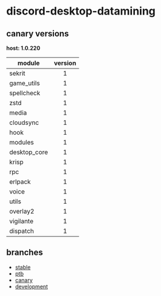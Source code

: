 # discord-desktop-datamining

## canary versions

**host: 1.0.220**

| module | version |
| ------ | :-----: |
| sekrit | 1 |
| game_utils | 1 |
| spellcheck | 1 |
| zstd | 1 |
| media | 1 |
| cloudsync | 1 |
| hook | 1 |
| modules | 1 |
| desktop_core | 1 |
| krisp | 1 |
| rpc | 1 |
| erlpack | 1 |
| voice | 1 |
| utils | 1 |
| overlay2 | 1 |
| vigilante | 1 |
| dispatch | 1 |

## branches

- [stable](https://github.com/OpenAsar/discord-desktop-datamining/tree/stable)
- [ptb](https://github.com/OpenAsar/discord-desktop-datamining/tree/ptb)
- [canary](https://github.com/OpenAsar/discord-desktop-datamining/tree/canary)
- [development](https://github.com/OpenAsar/discord-desktop-datamining/tree/development)